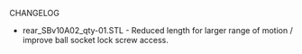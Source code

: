 CHANGELOG
* rear_SBv10A02_qty-01.STL - Reduced length for larger range of motion / improve ball socket lock screw access.